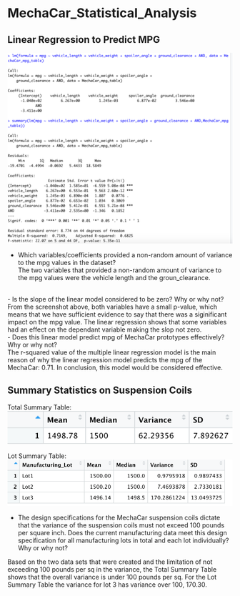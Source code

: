 # MechaCar_Statistical_Analysis

## Linear Regression to Predict MPG

![](https://github.com/mquimi/MechaCar_Statistical_Analysis/blob/main/imgs/Linerar_Regression.png)
- Which variables/coefficients provided a non-random amount of variance to the mpg values in the dataset?
<br>The two variables that provided a non-random amount of variance to the mpg values were the vehicle length and the groun_clearance. 
<br>
- Is the slope of the linear model considered to be zero? Why or why not?
<br>From the screenshot above, both variables have a small p-value, which means that we have sufficient evidence to say that there was a siginificant impact on the mpg value. The linear regression shows that some variables had an effect on the dependant variable making the slop not zero.
<br>
- Does this linear model predict mpg of MechaCar prototypes effectively? Why or why not?
<br>The r-squared value of the multiple linear regression model is the main reason of why the linear regression model predicts the mpg of the MechaCar: 0.71. In conclusion, this model would be considered effective.

## Summary Statistics on Suspension Coils

Total Summary Table:
![](https://github.com/mquimi/MechaCar_Statistical_Analysis/blob/main/imgs/total_summary.png)

Lot Summary Table:
![](https://github.com/mquimi/MechaCar_Statistical_Analysis/blob/main/imgs/lot_summary.png)
- The design specifications for the MechaCar suspension coils dictate that the variance of the suspension coils must not exceed 100 pounds per square inch. Does the current manufacturing data meet this design specification for all manufacturing lots in total and each lot individually? Why or why not?

Based on the two data sets that were created and the limitation of not exceeding 100 pounds per sq in the variance, the Total Summary Table shows that the overall variance is under 100 pounds per sq. For the Lot Summary Table the variance for lot 3 has variance over 100, 170.30.